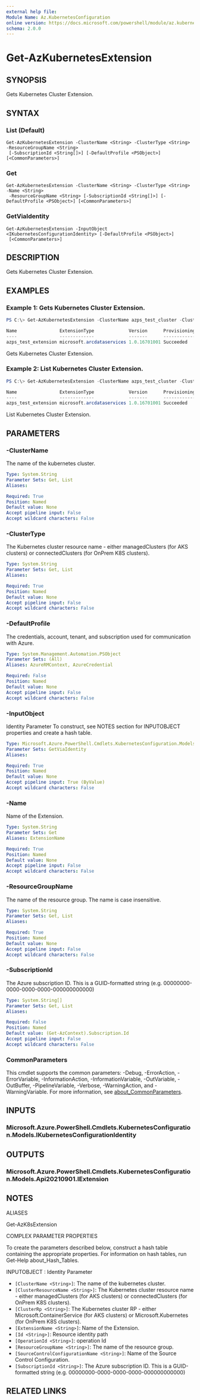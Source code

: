 ```yaml
---
external help file:
Module Name: Az.KubernetesConfiguration
online version: https://docs.microsoft.com/powershell/module/az.kubernetesconfiguration/get-azkubernetesextension
schema: 2.0.0
---
```


# Get-AzKubernetesExtension

## SYNOPSIS
Gets Kubernetes Cluster Extension.

## SYNTAX

### List (Default)
```
Get-AzKubernetesExtension -ClusterName <String> -ClusterType <String> -ResourceGroupName <String>
 [-SubscriptionId <String[]>] [-DefaultProfile <PSObject>] [<CommonParameters>]
```

### Get
```
Get-AzKubernetesExtension -ClusterName <String> -ClusterType <String> -Name <String>
 -ResourceGroupName <String> [-SubscriptionId <String[]>] [-DefaultProfile <PSObject>] [<CommonParameters>]
```

### GetViaIdentity
```
Get-AzKubernetesExtension -InputObject <IKubernetesConfigurationIdentity> [-DefaultProfile <PSObject>]
 [<CommonParameters>]
```

## DESCRIPTION
Gets Kubernetes Cluster Extension.

## EXAMPLES

### Example 1: Gets Kubernetes Cluster Extension.
```powershell
PS C:\> Get-AzKubernetesExtension -ClusterName azps_test_cluster -ClusterType ConnectedClusters -Name azps_test_extension -ResourceGroupName azps_test_group

Name                ExtensionType             Version      ProvisioningState AutoUpgradeMinorVersion ReleaseTrain ResourceGroupName
----                -------------             -------      ----------------- ----------------------- ------------ -----------------
azps_test_extension microsoft.arcdataservices 1.0.16701001 Succeeded         True                    Stable       azps_test_group
```

Gets Kubernetes Cluster Extension.

### Example 2: List Kubernetes Cluster Extension.
```powershell
PS C:\> Get-AzKubernetesExtension -ClusterName azps_test_cluster -ClusterType ConnectedClusters -ResourceGroupName azps_test_group

Name                ExtensionType             Version      ProvisioningState AutoUpgradeMinorVersion ReleaseTrain ResourceGroupName
----                -------------             -------      ----------------- ----------------------- ------------ -----------------
azps_test_extension microsoft.arcdataservices 1.0.16701001 Succeeded         True                    Stable       azps_test_group
```

List Kubernetes Cluster Extension.

## PARAMETERS

### -ClusterName
The name of the kubernetes cluster.

```yaml
Type: System.String
Parameter Sets: Get, List
Aliases:

Required: True
Position: Named
Default value: None
Accept pipeline input: False
Accept wildcard characters: False
```

### -ClusterType
The Kubernetes cluster resource name - either managedClusters (for AKS clusters) or connectedClusters (for OnPrem K8S clusters).

```yaml
Type: System.String
Parameter Sets: Get, List
Aliases:

Required: True
Position: Named
Default value: None
Accept pipeline input: False
Accept wildcard characters: False
```

### -DefaultProfile
The credentials, account, tenant, and subscription used for communication with Azure.

```yaml
Type: System.Management.Automation.PSObject
Parameter Sets: (All)
Aliases: AzureRMContext, AzureCredential

Required: False
Position: Named
Default value: None
Accept pipeline input: False
Accept wildcard characters: False
```

### -InputObject
Identity Parameter
To construct, see NOTES section for INPUTOBJECT properties and create a hash table.

```yaml
Type: Microsoft.Azure.PowerShell.Cmdlets.KubernetesConfiguration.Models.IKubernetesConfigurationIdentity
Parameter Sets: GetViaIdentity
Aliases:

Required: True
Position: Named
Default value: None
Accept pipeline input: True (ByValue)
Accept wildcard characters: False
```

### -Name
Name of the Extension.

```yaml
Type: System.String
Parameter Sets: Get
Aliases: ExtensionName

Required: True
Position: Named
Default value: None
Accept pipeline input: False
Accept wildcard characters: False
```

### -ResourceGroupName
The name of the resource group.
The name is case insensitive.

```yaml
Type: System.String
Parameter Sets: Get, List
Aliases:

Required: True
Position: Named
Default value: None
Accept pipeline input: False
Accept wildcard characters: False
```

### -SubscriptionId
The Azure subscription ID.
This is a GUID-formatted string (e.g.
00000000-0000-0000-0000-000000000000)

```yaml
Type: System.String[]
Parameter Sets: Get, List
Aliases:

Required: False
Position: Named
Default value: (Get-AzContext).Subscription.Id
Accept pipeline input: False
Accept wildcard characters: False
```

### CommonParameters
This cmdlet supports the common parameters: -Debug, -ErrorAction, -ErrorVariable, -InformationAction, -InformationVariable, -OutVariable, -OutBuffer, -PipelineVariable, -Verbose, -WarningAction, and -WarningVariable. For more information, see [about_CommonParameters](http://go.microsoft.com/fwlink/?LinkID=113216).

## INPUTS

### Microsoft.Azure.PowerShell.Cmdlets.KubernetesConfiguration.Models.IKubernetesConfigurationIdentity

## OUTPUTS

### Microsoft.Azure.PowerShell.Cmdlets.KubernetesConfiguration.Models.Api20210901.IExtension

## NOTES

ALIASES

Get-AzK8sExtension

COMPLEX PARAMETER PROPERTIES

To create the parameters described below, construct a hash table containing the appropriate properties. For information on hash tables, run Get-Help about_Hash_Tables.


INPUTOBJECT <IKubernetesConfigurationIdentity>: Identity Parameter
  - `[ClusterName <String>]`: The name of the kubernetes cluster.
  - `[ClusterResourceName <String>]`: The Kubernetes cluster resource name - either managedClusters (for AKS clusters) or connectedClusters (for OnPrem K8S clusters).
  - `[ClusterRp <String>]`: The Kubernetes cluster RP - either Microsoft.ContainerService (for AKS clusters) or Microsoft.Kubernetes (for OnPrem K8S clusters).
  - `[ExtensionName <String>]`: Name of the Extension.
  - `[Id <String>]`: Resource identity path
  - `[OperationId <String>]`: operation Id
  - `[ResourceGroupName <String>]`: The name of the resource group.
  - `[SourceControlConfigurationName <String>]`: Name of the Source Control Configuration.
  - `[SubscriptionId <String>]`: The Azure subscription ID. This is a GUID-formatted string (e.g. 00000000-0000-0000-0000-000000000000)

## RELATED LINKS

